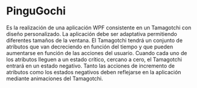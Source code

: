 # PinguGochi

Es la realización de una aplicación WPF consistente en un Tamagotchi con diseño personalizado. La aplicación debe ser adaptativa permitiendo diferentes tamaños de la ventana. El Tamagotchi tendrá un conjunto de atributos  que van decreciendo en función del tiempo y que pueden aumentarse en función de las acciones del usuario. Cuando cada uno de los atributos lleguen a un estado crítico, cercano a cero, el Tamagotchi entrará en un estado negativo. Tanto las acciones de incremento de atributos como los estados negativos deben reflejarse en la aplicación mediante animaciones del Tamagotchi.
